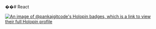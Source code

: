 ��#   R e a c t 


[![An image of @pankajgitcode's Holopin badges, which is a link to view their full Holopin profile](https://holopin.me/pankajgitcode)](https://holopin.io/@pankajgitcode)
 
 
